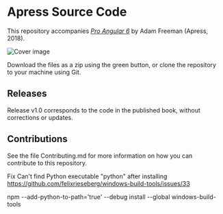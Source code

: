 # Apress Source Code

This repository accompanies [*Pro Angular 6*](https://www.apress.com/9781484236482) by Adam Freeman (Apress, 2018).

[comment]: #cover
![Cover image](9781484236482.jpg)

Download the files as a zip using the green button, or clone the repository to your machine using Git.

## Releases

Release v1.0 corresponds to the code in the published book, without corrections or updates.

## Contributions

See the file Contributing.md for more information on how you can contribute to this repository.


Fix Can't find Python executable "python" after installing
https://github.com/felixrieseberg/windows-build-tools/issues/33

npm --add-python-to-path='true' --debug install --global windows-build-tools
